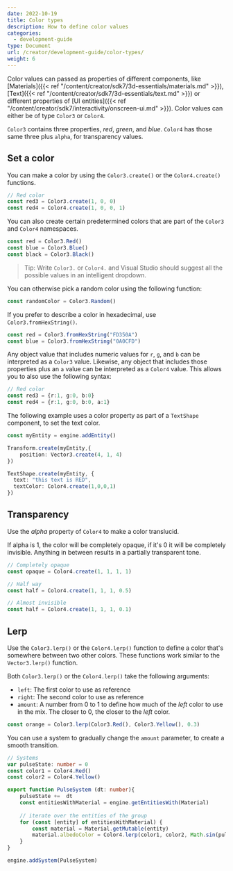```yaml
---
date: 2022-10-19
title: Color types
description: How to define color values
categories:
  - development-guide
type: Document
url: /creator/development-guide/color-types/
weight: 6
---
```


Color values can passed as properties of different components, like [Materials]({{< ref "/content/creator/sdk7/3d-essentials/materials.md" >}}), [Text]({{< ref "/content/creator/sdk7/3d-essentials/text.md" >}}) or different properties of [UI entities]({{< ref "/content/creator/sdk7/interactivity/onscreen-ui.md" >}}). Color values can either be of type `Color3` or `Color4`.

`Color3` contains three properties, _red_, _green_, and _blue_. `Color4` has those same three plus `alpha`, for transparency values.


## Set a color

You can make a color by using the `Color3.create()` or the `Color4.create()` functions.

```ts
// Red color
const red3 = Color3.create(1, 0, 0)
const red4 = Color4.create(1, 0, 0, 1)
```

You can also create certain predetermined colors that are part of the `Color3` and `Color4` namespaces.

```ts
const red = Color3.Red()
const blue = Color3.Blue()
const black = Color3.Black()
```


> Tip: Write `Color3.` or `Color4.` and Visual Studio should suggest all the possible values in an intelligent dropdown.

You can otherwise pick a random color using the following function:


```ts
const randomColor = Color3.Random()
```

If you prefer to describe a color in hexadecimal, use `Color3.fromHexString()`.

```ts
const red = Color3.fromHexString("FD350A")
const blue = Color3.fromHexString("0A0CFD")
```

Any object value that includes numeric values for `r`, `g`, and `b` can be interpreted as a `Color3` value. Likewise, any object that includes those properties plus an `a` value can be interpreted as a `Color4` value. This allows you to also use the following syntax:


```ts
// Red color
const red3 = {r:1, g:0, b:0}
const red4 = {r:1, g:0, b:0, a:1}
```

The following example uses a color property as part of a `TextShape` component, to set the text color.


```ts
const myEntity = engine.addEntity()

Transform.create(myEntity,{
	position: Vector3.create(4, 1, 4)
})

TextShape.create(myEntity, {
  text: "this text is RED", 
  textColor: Color4.create(1,0,0,1)
})
```


## Transparency

Use the _alpha_ property of `Color4` to make a color translucid.

If alpha is 1, the color will be completely opaque, if it's 0 it will be completely invisible. Anything in between results in a partially transparent tone.

```ts
// Completely opaque
const opaque = Color4.create(1, 1, 1, 1)

// Half way
const half = Color4.create(1, 1, 1, 0.5)

// Almost invisible
const half = Color4.create(1, 1, 1, 0.1)
```


## Lerp

Use the `Color3.lerp()` or the `Color4.lerp()` function to define a color that's somewhere between two other colors. These functions work similar to the `Vector3.lerp()` function.


Both `Color3.lerp()` or the `Color4.lerp()` take the following arguments:

- `left`: The first color to use as reference
- `right`: The second color to use as reference
- `amount`: A number from 0 to 1 to define how much of the _left_ color to use in the mix. The closer to 0, the closer to the _left_ color.

```ts
const orange = Color3.lerp(Color3.Red(), Color3.Yellow(), 0.3)
```

You can use a system to gradually change the `amount` parameter, to create a smooth transition.


```ts
// Systems
var pulseState: number = 0
const color1 = Color4.Red()
const color2 = Color4.Yellow()

export function PulseSystem (dt: number){
	pulseState +=  dt
	const entitiesWithMaterial = engine.getEntitiesWith(Material)
 
    // iterate over the entities of the group
	for (const [entity] of entitiesWithMaterial) {
		const material = Material.getMutable(entity)
		material.albedoColor = Color4.lerp(color1, color2, Math.sin(pulseState))
    }
}

engine.addSystem(PulseSystem)
```

